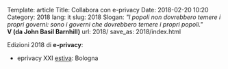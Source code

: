Template: article
Title: Collabora con e-privacy
Date: 2018-02-20 10:20
Category: 2018
lang: it
slug: 2018
Slogan: <i>"I popoli non dovrebbero temere i propri governi: sono i governi che dovrebbero temere i propri popoli."</i><br/><b>V (da John Basil Barnhill)</b>
url: 2018/
save_as: 2018/index.html


Edizioni 2018 di **e-privacy**:

- eprivacy XXI [estiva](/e-privacy-XXIII.html): Bologna

